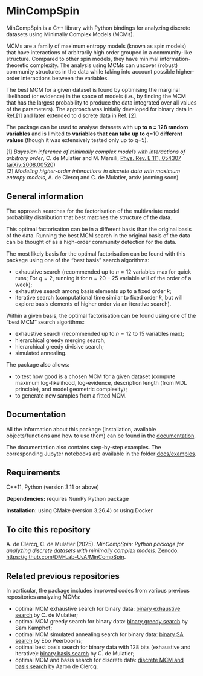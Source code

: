 # MinCompSpin

MinCompSpin is a C++ library with Python bindings for analyzing discrete datasets using Minimally Complex Models (MCMs). 

MCMs are a family of maximum entropy models (known as spin models) that have interactions of arbitrarily high order grouped in a community-like structure. Compared to other spin models, they have minimal information-theoretic complexity. 
The analysis using MCMs can uncover (robust) community structures in the data while taking into account possible higher-order interactions between the variables. 

The best MCM for a given dataset is found by optimising the marginal likelihood (or evidence) in the space of models (i.e., by finding the MCM that has the largest probability to produce the data integrated over all values of the parameters). The approach was initially developed for binary data in Ref.[1] and later extended to discrete data in Ref. [2].

The package can be used to analyse datasets with **up to n = 128 random variables** and is limited to **variables that can take up to q=10 different values** (though it was extensively tested only up to q=5).

[1] *Bayesian inference of minimally complex models with interactions of arbitrary order*, C. de Mulatier and M. Marsili, [Phys. Rev. E 111, 054307](https://journals.aps.org/pre/abstract/10.1103/PhysRevE.111.054307) ([arXiv:2008.00520](https://arxiv.org/abs/2008.00520))<br>
[2] *Modeling higher-order interactions in discrete data with maximum entropy models*, A. de Clercq and C. de Mulatier, arxiv (coming soon)


## General information

The approach searches for the factorisation of the multivariate model probability distribution that best matches the structure of the data.

This optimal factorisation can be in a different basis than the original basis of the data.
Running the best MCM search in the original basis of the data can be thought of as a high-order community detection for the data.

The most likely basis for the optimal factorisation can be found with this package using one of the “best basis”  search algorithms:
 - exhaustive search  (recommended up to $n=12$ variables max for quick runs; For $q=2$, running it for $n=20-25$ variable will of the order of a week);
 - exhaustive search among basis elements up to a fixed order $k$;
 - iterative search (computational time similar to fixed order $k$, but will explore basis elements of higher order via an iterative search).

Within a given basis, the optimal factorisation can be found using one of the “best MCM” search algorithms:

 - exhaustive search (recommended up to $n=12$ to $15$ variables max);
 - hierarchical greedy merging search;
 - hierarchical greedy divisive search;
 - simulated annealing.

The package also allows:
 - to test how good is a chosen MCM for a given dataset (compute maximum log-likelihood, log-evidence, description length (from MDL principle), and model geometric complexity);
 - to generate new samples from a fitted MCM. 

## Documentation

All the information about this package (installation, available objects/functions and how to use them) can be found in the [documentation](https://dm-lab-uva.github.io/MinCompSpin/index.html).

The documentation also contains step-by-step examples. The corresponding Jupyter notebooks are available in the folder [docs/examples](https://github.com/DM-Lab-UvA/MinCompSpin/tree/main/docs/examples).

## Requirements

C++11, Python (version 3.11 or above)

**Dependencies:** requires NumPy Python package

**Installation:** using CMake (version 3.26.4) or using Docker

## To cite this repository
A. de Clercq, C. de Mulatier (2025). *MinCompSpin: Python package for analyzing discrete datasets with minimally complex models*. Zenodo. https://github.com/DM-Lab-UvA/MinCompSpin.

## Related previous repositories

In particular, the package includes improved codes from various previous repositories analyzing MCMs:

 - optimal MCM exhaustive search for binary data: [binary exhaustive search](https://github.com/clelidm/MinCompSpin_ExhaustiveSearch) by C. de Mulatier;
 - optimal MCM greedy search for binary data: [binary greedy search](https://github.com/clelidm/MinCompSpin_Greedy) by Sam Kamphof;
 - optimal MCM simulated annealing search for binary data: [binary SA search](https://github.com/DM-Lab-UvA/MCM_SA) by Ebo Peerbooms;
 - optimal best basis search for binary data with 128 bits (exhaustive and iterative): [binary basis search](https://github.com/clelidm/MinCompSpin_BasisSearch128) by C. de Mulatier;
 - optimal MCM and basis search for discrete data: [discrete MCM and basis search](https://github.com/AaronDC60/MinCompSpin_discrete) by Aaron de Clercq.

